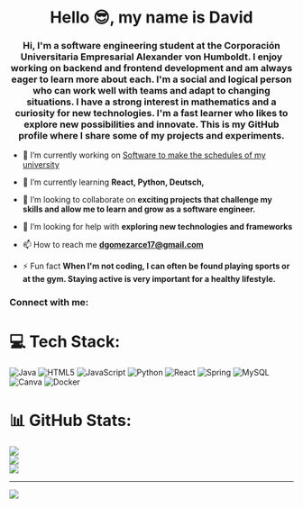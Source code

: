 <h1 align="center">Hello 😎, my name is David</h1>
<h3 align="center">Hi, I'm a software engineering student at the Corporación Universitaria Empresarial Alexander von Humboldt. I enjoy working on backend and frontend development and am always eager to learn more about each. I'm a social and logical person who can work well with teams and adapt to changing situations. I have a strong interest in mathematics and a curiosity for new technologies. I'm a fast learner who likes to explore new possibilities and innovate. This is my GitHub profile where I share some of my projects and experiments.</h3>

- 🔭 I’m currently working on [Software to make the schedules of my university](https://github.com/Jmendezzz/proyecto-nuclear.git)

- 🌱 I’m currently learning **React, Python, Deutsch,**

- 👯 I’m looking to collaborate on **exciting projects that challenge my skills and allow me to learn and grow as a software engineer.**

- 🤝 I’m looking for help with **exploring new technologies and frameworks**

- 📫 How to reach me **dgomezarce17@gmail.com**

- ⚡ Fun fact **When I'm not coding, I can often be found playing sports or at the gym. Staying active is very important for a healthy lifestyle.**

<h3 align="left">Connect with me:</h3>
<p align="left">
</p>

# 💻 Tech Stack:
![Java](https://img.shields.io/badge/java-%23ED8B00.svg?style=flat&logo=java&logoColor=white) ![HTML5](https://img.shields.io/badge/html5-%23E34F26.svg?style=flat&logo=html5&logoColor=white) ![JavaScript](https://img.shields.io/badge/javascript-%23323330.svg?style=flat&logo=javascript&logoColor=%23F7DF1E) ![Python](https://img.shields.io/badge/python-3670A0?style=flat&logo=python&logoColor=ffdd54) ![React](https://img.shields.io/badge/react-%2320232a.svg?style=flat&logo=react&logoColor=%2361DAFB) ![Spring](https://img.shields.io/badge/spring-%236DB33F.svg?style=flat&logo=spring&logoColor=white) ![MySQL](https://img.shields.io/badge/mysql-%2300f.svg?style=flat&logo=mysql&logoColor=white) ![Canva](https://img.shields.io/badge/Canva-%2300C4CC.svg?style=flat&logo=Canva&logoColor=white) ![Docker](https://img.shields.io/badge/docker-%230db7ed.svg?style=flat&logo=docker&logoColor=white)
# 📊 GitHub Stats:
![](https://github-readme-stats.vercel.app/api?username=Y00w1&theme=blueberry&hide_border=true&include_all_commits=false&count_private=false)<br/>
![](https://github-readme-streak-stats.herokuapp.com/?user=Y00w1&theme=blueberry&hide_border=true)<br/>
![](https://github-readme-stats.vercel.app/api/top-langs/?username=Y00w1&theme=blueberry&hide_border=true&include_all_commits=false&count_private=false&layout=compact)

---
[![](https://visitcount.itsvg.in/api?id=Y00w1&icon=6&color=7)](https://visitcount.itsvg.in)

<!-- Proudly created with GPRM ( https://gprm.itsvg.in ) -->
